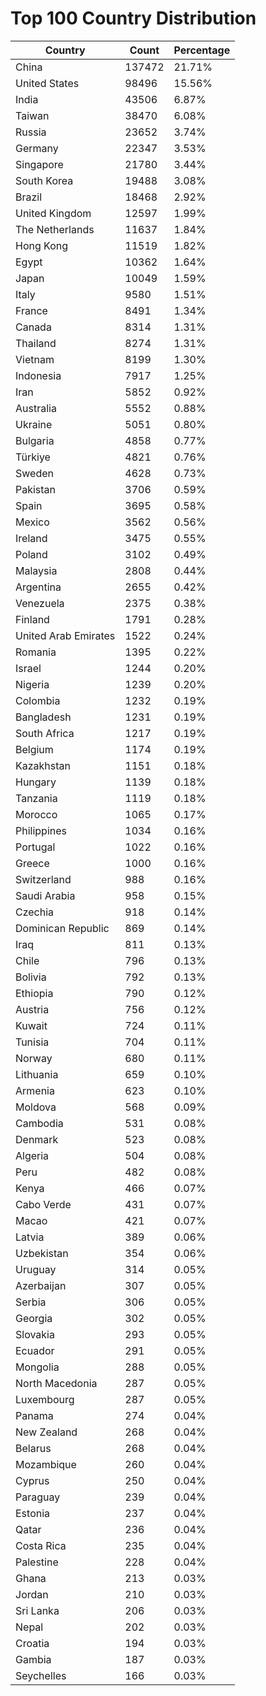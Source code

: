# Top 100 Country Distribution
| Country | Count | Percentage |
|----|----|----|
| China | 137472 | 21.71% |
| United States | 98496 | 15.56% |
| India | 43506 | 6.87% |
| Taiwan | 38470 | 6.08% |
| Russia | 23652 | 3.74% |
| Germany | 22347 | 3.53% |
| Singapore | 21780 | 3.44% |
| South Korea | 19488 | 3.08% |
| Brazil | 18468 | 2.92% |
| United Kingdom | 12597 | 1.99% |
| The Netherlands | 11637 | 1.84% |
| Hong Kong | 11519 | 1.82% |
| Egypt | 10362 | 1.64% |
| Japan | 10049 | 1.59% |
| Italy | 9580 | 1.51% |
| France | 8491 | 1.34% |
| Canada | 8314 | 1.31% |
| Thailand | 8274 | 1.31% |
| Vietnam | 8199 | 1.30% |
| Indonesia | 7917 | 1.25% |
| Iran | 5852 | 0.92% |
| Australia | 5552 | 0.88% |
| Ukraine | 5051 | 0.80% |
| Bulgaria | 4858 | 0.77% |
| Türkiye | 4821 | 0.76% |
| Sweden | 4628 | 0.73% |
| Pakistan | 3706 | 0.59% |
| Spain | 3695 | 0.58% |
| Mexico | 3562 | 0.56% |
| Ireland | 3475 | 0.55% |
| Poland | 3102 | 0.49% |
| Malaysia | 2808 | 0.44% |
| Argentina | 2655 | 0.42% |
| Venezuela | 2375 | 0.38% |
| Finland | 1791 | 0.28% |
| United Arab Emirates | 1522 | 0.24% |
| Romania | 1395 | 0.22% |
| Israel | 1244 | 0.20% |
| Nigeria | 1239 | 0.20% |
| Colombia | 1232 | 0.19% |
| Bangladesh | 1231 | 0.19% |
| South Africa | 1217 | 0.19% |
| Belgium | 1174 | 0.19% |
| Kazakhstan | 1151 | 0.18% |
| Hungary | 1139 | 0.18% |
| Tanzania | 1119 | 0.18% |
| Morocco | 1065 | 0.17% |
| Philippines | 1034 | 0.16% |
| Portugal | 1022 | 0.16% |
| Greece | 1000 | 0.16% |
| Switzerland | 988 | 0.16% |
| Saudi Arabia | 958 | 0.15% |
| Czechia | 918 | 0.14% |
| Dominican Republic | 869 | 0.14% |
| Iraq | 811 | 0.13% |
| Chile | 796 | 0.13% |
| Bolivia | 792 | 0.13% |
| Ethiopia | 790 | 0.12% |
| Austria | 756 | 0.12% |
| Kuwait | 724 | 0.11% |
| Tunisia | 704 | 0.11% |
| Norway | 680 | 0.11% |
| Lithuania | 659 | 0.10% |
| Armenia | 623 | 0.10% |
| Moldova | 568 | 0.09% |
| Cambodia | 531 | 0.08% |
| Denmark | 523 | 0.08% |
| Algeria | 504 | 0.08% |
| Peru | 482 | 0.08% |
| Kenya | 466 | 0.07% |
| Cabo Verde | 431 | 0.07% |
| Macao | 421 | 0.07% |
| Latvia | 389 | 0.06% |
| Uzbekistan | 354 | 0.06% |
| Uruguay | 314 | 0.05% |
| Azerbaijan | 307 | 0.05% |
| Serbia | 306 | 0.05% |
| Georgia | 302 | 0.05% |
| Slovakia | 293 | 0.05% |
| Ecuador | 291 | 0.05% |
| Mongolia | 288 | 0.05% |
| North Macedonia | 287 | 0.05% |
| Luxembourg | 287 | 0.05% |
| Panama | 274 | 0.04% |
| New Zealand | 268 | 0.04% |
| Belarus | 268 | 0.04% |
| Mozambique | 260 | 0.04% |
| Cyprus | 250 | 0.04% |
| Paraguay | 239 | 0.04% |
| Estonia | 237 | 0.04% |
| Qatar | 236 | 0.04% |
| Costa Rica | 235 | 0.04% |
| Palestine | 228 | 0.04% |
| Ghana | 213 | 0.03% |
| Jordan | 210 | 0.03% |
| Sri Lanka | 206 | 0.03% |
| Nepal | 202 | 0.03% |
| Croatia | 194 | 0.03% |
| Gambia | 187 | 0.03% |
| Seychelles | 166 | 0.03% |
